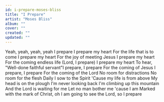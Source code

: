 ```yaml
---
id: i-prepare-moses-bliss
title: "I Prepare"
artist: "Moses Bliss"
album: ""
cover: ""
created: ""
updated: ""
---
```


Yeah, yeah, yeah, yeah
I prepare
I prepare my heart
For the life that is to come
I prepare my heart
For the joy of meeting Jesus
I prepare my heart
For the coming endless life (Lord, I prepare)
I prepare my heart
To hear, "Well-done faithful servant"I prepare, I prepare
For the coming of Jesus
I prepare, I preparе
For the coming of the Lord
No room for distractions
No room for the flеsh
Daily I sow to the Spirit
'Cause my life is from above
My head is on the plough
I'm never looking back
I'm climbing up this mountain
And the Lord is waiting for me
Let no man bother me 'cause I am
Marked with the mark of Christ, oh
I am going to see the Lord, so I prepare
